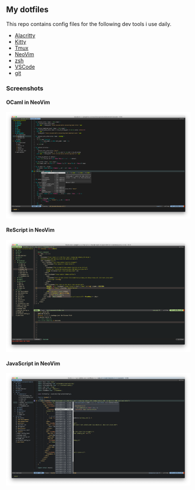 ## My dotfiles

This repo contains config files for the following dev tools i use daily.
- [Alacritty](https://github.com/alacritty/alacritty)
- [Kitty](https://sw.kovidgoyal.net/kitty/)
- [Tmux](https://github.com/tmux/tmux)
- [NeoVim](https://neovim.io/)
- [zsh](https://github.com/ohmyzsh/ohmyzsh)
- [VSCode](https://code.visualstudio.com/)
- [git](https://git-scm.com/)

### Screenshots
#### OCaml in NeoVim
<img src="images/NeoVim_Ocaml.png" alt="ocaml" width="500">


#### ReScript in NeoVim
<img src="images/NeoVim_Rescript.png" alt="rescript" width="500">


#### JavaScript in NeoVim
<img src="images/NeoVim_JavaScript.png" alt="javascript" width="500">
